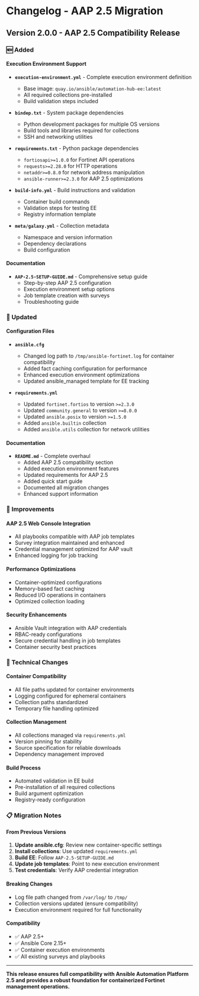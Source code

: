 # Changelog - AAP 2.5 Migration

## Version 2.0.0 - AAP 2.5 Compatibility Release

### 🆕 Added

#### Execution Environment Support
- **`execution-environment.yml`** - Complete execution environment definition
  - Base image: `quay.io/ansible/automation-hub-ee:latest`
  - All required collections pre-installed
  - Build validation steps included

- **`bindep.txt`** - System package dependencies
  - Python development packages for multiple OS versions
  - Build tools and libraries required for collections
  - SSH and networking utilities

- **`requirements.txt`** - Python package dependencies
  - `fortiosapi>=1.0.0` for Fortinet API operations
  - `requests>=2.28.0` for HTTP operations
  - `netaddr>=0.8.0` for network address manipulation
  - `ansible-runner>=2.3.0` for AAP 2.5 optimizations

- **`build-info.yml`** - Build instructions and validation
  - Container build commands
  - Validation steps for testing EE
  - Registry information template

- **`meta/galaxy.yml`** - Collection metadata
  - Namespace and version information
  - Dependency declarations
  - Build configuration

#### Documentation
- **`AAP-2.5-SETUP-GUIDE.md`** - Comprehensive setup guide
  - Step-by-step AAP 2.5 configuration
  - Execution environment setup options
  - Job template creation with surveys
  - Troubleshooting guide

### 🔄 Updated

#### Configuration Files
- **`ansible.cfg`**
  - Changed log path to `/tmp/ansible-fortinet.log` for container compatibility
  - Added fact caching configuration for performance
  - Enhanced execution environment optimizations
  - Updated ansible_managed template for EE tracking

- **`requirements.yml`**
  - Updated `fortinet.fortios` to version `>=2.3.0`
  - Updated `community.general` to version `>=8.0.0`
  - Updated `ansible.posix` to version `>=1.5.0`
  - Added `ansible.builtin` collection
  - Added `ansible.utils` collection for network utilities

#### Documentation
- **`README.md`** - Complete overhaul
  - Added AAP 2.5 compatibility section
  - Added execution environment features
  - Updated requirements for AAP 2.5
  - Added quick start guide
  - Documented all migration changes
  - Enhanced support information

### 🎯 Improvements

#### AAP 2.5 Web Console Integration
- All playbooks compatible with AAP job templates
- Survey integration maintained and enhanced
- Credential management optimized for AAP vault
- Enhanced logging for job tracking

#### Performance Optimizations
- Container-optimized configurations
- Memory-based fact caching
- Reduced I/O operations in containers
- Optimized collection loading

#### Security Enhancements
- Ansible Vault integration with AAP credentials
- RBAC-ready configurations
- Secure credential handling in job templates
- Container security best practices

### 🔧 Technical Changes

#### Container Compatibility
- All file paths updated for container environments
- Logging configured for ephemeral containers
- Collection paths standardized
- Temporary file handling optimized

#### Collection Management
- All collections managed via `requirements.yml`
- Version pinning for stability
- Source specification for reliable downloads
- Dependency management improved

#### Build Process
- Automated validation in EE build
- Pre-installation of all required collections
- Build argument optimization
- Registry-ready configuration

### 📋 Migration Notes

#### From Previous Versions
1. **Update ansible.cfg**: Review new container-specific settings
2. **Install collections**: Use updated `requirements.yml`
3. **Build EE**: Follow `AAP-2.5-SETUP-GUIDE.md`
4. **Update job templates**: Point to new execution environment
5. **Test credentials**: Verify AAP credential integration

#### Breaking Changes
- Log file path changed from `/var/log/` to `/tmp/`
- Collection versions updated (ensure compatibility)
- Execution environment required for full functionality

#### Compatibility
- ✅ AAP 2.5+
- ✅ Ansible Core 2.15+
- ✅ Container execution environments
- ✅ All existing surveys and playbooks

---

**This release ensures full compatibility with Ansible Automation Platform 2.5 and provides a robust foundation for containerized Fortinet management operations.**
